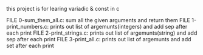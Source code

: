 this project is for learing variadic & const in c

FILE 0-sum_them_all.c: sum all the given arguments and return them
FILE 1-print_numbers.c: prints out list of argemunts(integers) and add sep after each print
FILE 2-print_strings.c: prints out list of argemunts(string) and add sep after each print
FILE 3-print_all.c: prints out list of argemunts and add set after each print
